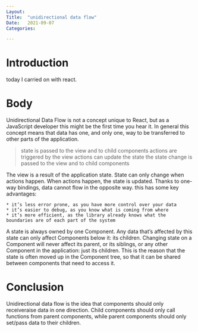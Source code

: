 ```yaml
---
Layout:
Title:	"unidirectional data flow"
Date:	2021-09-07
Categories:

---
```


# Introduction

today I carried on with react.

# Body

Unidirectional Data Flow is not a concept unique to React, but as a JavaScript developer this might be the first time you hear it.
In general this concept means that data has one, and only one, way to be transferred to other parts of the application.

> state is passed to the view and to child components
> actions are triggered by the view
> actions can update the state
> the state change is passed to the view and to child components

The view is a result of the application state. State can only change when actions happen. When actions happen, the state is updated.
Thanks to one-way bindings, data cannot flow in the opposite way.
     this has some key advantages:

    * it’s less error prone, as you have more control over your data
    * it’s easier to debug, as you know what is coming from where
    * it’s more efficient, as the library already knows what the boundaries are of each part of the system

A state is always owned by one Component. Any data that’s affected by this state can only affect Components below it: its children.
Changing state on a Component will never affect its parent, or its siblings, or any other Component in the application: just its children.
This is the reason that the state is often moved up in the Component tree, so that it can be shared between components that need to access it.

# Conclusion 

Unidirectional data flow is the idea that components should only receiveraise data in one direction. Child components should only call functions from parent components, while parent components should only set/pass data to their children.